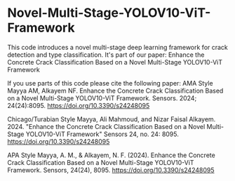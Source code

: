 # Novel-Multi-Stage-YOLOV10-ViT-Framework
This code introduces a novel multi-stage deep learning framework for crack detection and type classification. It's part of our paper: Enhance the Concrete Crack Classification Based on a Novel Multi-Stage YOLOV10-ViT Framework

If you use parts of this code please cite the following paper:
AMA Style
Mayya AM, Alkayem NF. Enhance the Concrete Crack Classification Based on a Novel Multi-Stage YOLOV10-ViT Framework. Sensors. 2024; 24(24):8095. https://doi.org/10.3390/s24248095

Chicago/Turabian Style
Mayya, Ali Mahmoud, and Nizar Faisal Alkayem. 2024. "Enhance the Concrete Crack Classification Based on a Novel Multi-Stage YOLOV10-ViT Framework" Sensors 24, no. 24: 8095. https://doi.org/10.3390/s24248095

APA Style
Mayya, A. M., & Alkayem, N. F. (2024). Enhance the Concrete Crack Classification Based on a Novel Multi-Stage YOLOV10-ViT Framework. Sensors, 24(24), 8095. https://doi.org/10.3390/s24248095
